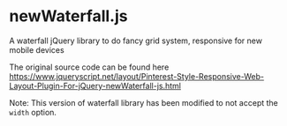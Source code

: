 # newWaterfall.js
A waterfall jQuery library to do fancy grid system, responsive for new mobile devices

The original source code can be found here https://www.jqueryscript.net/layout/Pinterest-Style-Responsive-Web-Layout-Plugin-For-jQuery-newWaterfall-js.html

Note: This version of waterfall library has been modified to not accept the `width` option.
